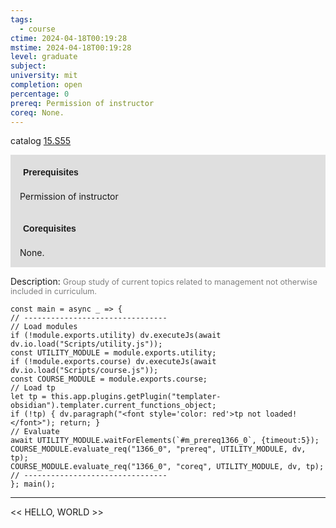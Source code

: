 ```yaml
---
tags:
  - course
ctime: 2024-04-18T00:19:28
mstime: 2024-04-18T00:19:28
level: graduate
subject: 
university: mit
completion: open
percentage: 0
prereq: Permission of instructor
coreq: None.
---
```


catalog [15.S55](http://student.mit.edu/catalog/m15c.html#15.S55)

<span style="display: block; padding: 15px; background-color: rgb(100, 100, 100, 0.2);"><font id="m_prereq1366_0" style="display: block; font-family: Arial, sans-serif; font-weight: bold; padding: 5px">Prerequisites</font><br><span id="prereq1366_0">Permission of instructor</span></span>
<span style="display: block; padding: 15px; background-color: rgb(100, 100, 100, 0.2);"><font id="m_coreq1366_0" style="display: block; font-family: Arial, sans-serif; font-weight: bold; padding: 5px">Corequisites</font><br><span id="coreq1366_0">None.</span></span>

<font style="">Description:</font>
<font style="color: grey; font-size: 0.8rem;">Group study of current topics related to management not otherwise included in curriculum.</font>

```dataviewjs
const main = async _ => {
// --------------------------------
// Load modules
if (!module.exports.utility) dv.executeJs(await dv.io.load("Scripts/utility.js"));
const UTILITY_MODULE = module.exports.utility;
if (!module.exports.course) dv.executeJs(await dv.io.load("Scripts/course.js"));
const COURSE_MODULE = module.exports.course;
// Load tp
let tp = this.app.plugins.getPlugin("templater-obsidian").templater.current_functions_object;
if (!tp) { dv.paragraph("<font style='color: red'>tp not loaded!</font>"); return; }
// Evaluate
await UTILITY_MODULE.waitForElements(`#m_prereq1366_0`, {timeout:5});
COURSE_MODULE.evaluate_req("1366_0", "prereq", UTILITY_MODULE, dv, tp);
COURSE_MODULE.evaluate_req("1366_0", "coreq", UTILITY_MODULE, dv, tp);
// --------------------------------
}; main();
```

---

<< HELLO, WORLD >>
